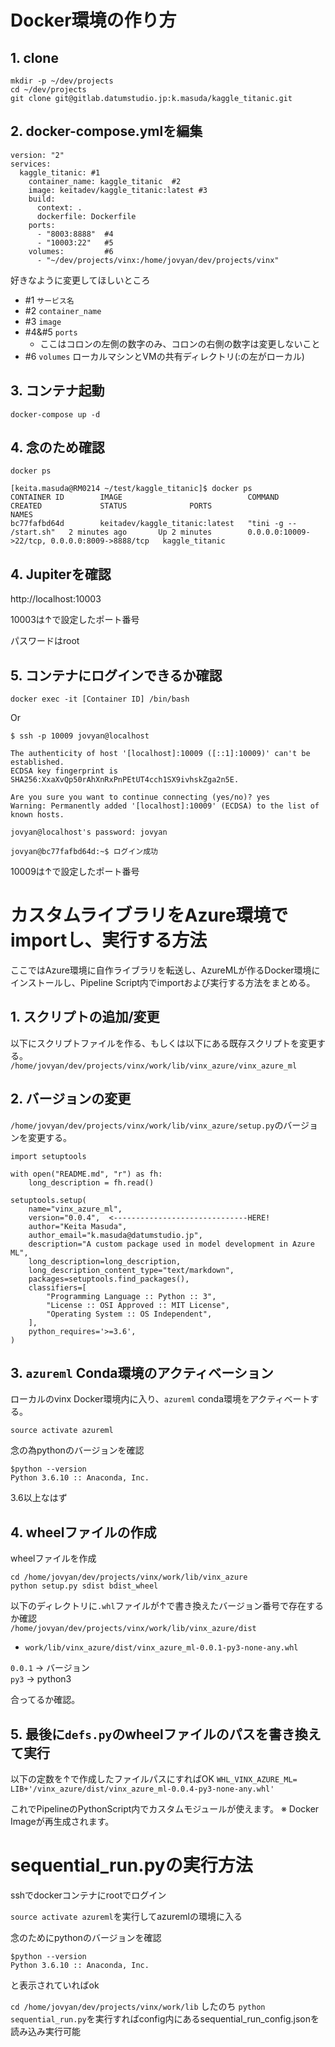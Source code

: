 # Docker環境の作り方


## 1. clone
```
mkdir -p ~/dev/projects
cd ~/dev/projects
git clone git@gitlab.datumstudio.jp:k.masuda/kaggle_titanic.git
```

## 2. docker-compose.ymlを編集

```
version: "2"
services:
  kaggle_titanic: #1
    container_name: kaggle_titanic  #2
    image: keitadev/kaggle_titanic:latest #3
    build:
      context: .
      dockerfile: Dockerfile
    ports:
      - "8003:8888"  #4
      - "10003:22"   #5
    volumes:         #6 
      - "~/dev/projects/vinx:/home/jovyan/dev/projects/vinx"
```

好きなように変更してほしいところ
* \#1 `サービス名`
* \#2 `container_name`
* \#3 `image`
* \#4&\#5 `ports`
  * ここはコロンの左側の数字のみ、コロンの右側の数字は変更しないこと
* \#6 `volumes` ローカルマシンとVMの共有ディレクトリ(:の左がローカル)

## 3. コンテナ起動

`docker-compose up -d`

## 4. 念のため確認
```
docker ps

[keita.masuda@RM0214 ~/test/kaggle_titanic]$ docker ps
CONTAINER ID        IMAGE                            COMMAND                  CREATED             STATUS              PORTS                                           NAMES
bc77fafbd64d        keitadev/kaggle_titanic:latest   "tini -g -- /start.sh"   2 minutes ago       Up 2 minutes        0.0.0.0:10009->22/tcp, 0.0.0.0:8009->8888/tcp   kaggle_titanic
```

## 4. Jupiterを確認

http://localhost:10003

10003は↑で設定したポート番号

パスワードはroot

## 5. コンテナにログインできるか確認
`docker exec -it [Container ID] /bin/bash`  

Or
  
```
$ ssh -p 10009 jovyan@localhost 

The authenticity of host '[localhost]:10009 ([::1]:10009)' can't be established.
ECDSA key fingerprint is SHA256:XxaXvQp50rAhXnRxPnPEtUT4cch1SX9ivhskZga2n5E.

Are you sure you want to continue connecting (yes/no)? yes
Warning: Permanently added '[localhost]:10009' (ECDSA) to the list of known hosts.

jovyan@localhost's password: jovyan

jovyan@bc77fafbd64d:~$ ログイン成功
```
10009は↑で設定したポート番号

# カスタムライブラリをAzure環境でimportし、実行する方法

ここではAzure環境に自作ライブラリを転送し、AzureMLが作るDocker環境にインストールし、Pipeline Script内でimportおよび実行する方法をまとめる。

## 1. スクリプトの追加/変更

以下にスクリプトファイルを作る、もしくは以下にある既存スクリプトを変更する。  
`/home/jovyan/dev/projects/vinx/work/lib/vinx_azure/vinx_azure_ml`

## 2. バージョンの変更

`/home/jovyan/dev/projects/vinx/work/lib/vinx_azure/setup.py`のバージョンを変更する。

```
import setuptools

with open("README.md", "r") as fh:
    long_description = fh.read()

setuptools.setup(
    name="vinx_azure_ml",
    version="0.0.4",  <------------------------------HERE!
    author="Keita Masuda",
    author_email="k.masuda@datumstudio.jp",
    description="A custom package used in model development in Azure ML",
    long_description=long_description,
    long_description_content_type="text/markdown",
    packages=setuptools.find_packages(),
    classifiers=[
        "Programming Language :: Python :: 3",
        "License :: OSI Approved :: MIT License",
        "Operating System :: OS Independent",
    ],
    python_requires='>=3.6',
)
```

## 3. `azureml` Conda環境のアクティベーション

ローカルのvinx Docker環境内に入り、`azureml` conda環境をアクティベートする。  

`source activate azureml`

念の為pythonのバージョンを確認  

```
$python --version
Python 3.6.10 :: Anaconda, Inc.
```
3.6以上なはず

## 4. wheelファイルの作成

wheelファイルを作成

`cd /home/jovyan/dev/projects/vinx/work/lib/vinx_azure`  
`python setup.py sdist bdist_wheel`

以下のディレクトリに`.whl`ファイルが↑で書き換えたバージョン番号で存在するか確認  
`/home/jovyan/dev/projects/vinx/work/lib/vinx_azure/dist`

* `work/lib/vinx_azure/dist/vinx_azure_ml-0.0.1-py3-none-any.whl`

`0.0.1` -> バージョン  
`py3` -> python3

合ってるか確認。  

## 5. 最後に`defs.py`のwheelファイルのパスを書き換えて実行

以下の定数を↑で作成したファイルパスにすればOK
`WHL_VINX_AZURE_ML= LIB+'/vinx_azure/dist/vinx_azure_ml-0.0.4-py3-none-any.whl'`

これでPipelineのPythonScript内でカスタムモジュールが使えます。
※ Docker Imageが再生成されます。  
  
# sequential_run.pyの実行方法
sshでdockerコンテナにrootでログイン

`source activate azureml`を実行してazuremlの環境に入る

念のためにpythonのバージョンを確認
```
$python --version
Python 3.6.10 :: Anaconda, Inc.
```
と表示されていればok

`cd /home/jovyan/dev/projects/vinx/work/lib`
したのち
`python sequential_run.py`を実行すればconfig内にあるsequential_run_config.jsonを読み込み実行可能